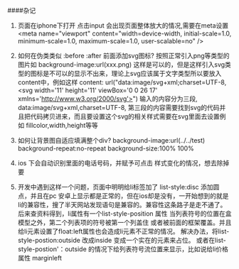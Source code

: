 ####杂记
1. 页面在iphone下打开 点击input 会出现页面整体放大的情况,需要在meta设置
\<meta name="viewport" content="width=device-width, initial-scale=1.0, minimum-scale=1.0, maximum-scale=1.0, user-scalable=no" />

2. 如何在伪类类似 :before :after 前面添加svg图标? 按照正常引入png等类型的图片如 background-image:url(xxx.png) 这样是可以的，但是这样引入svg类型的图标是不可以的显示不出来，理论上svg应该属于文字类型所以要放入content中，例如这样
    content: url("data:image/svg+xml;charset=UTF-8,\<svg width='11' height='11' viewBox='0 0 26 17' xmlns='http://www.w3.org/2000/svg'><path d='M1.469 2.18l11.5 13.143 11.5-13.143' stroke-width='3' stroke='#1A1A1A' fill='none' fill-rule='evenodd' stroke-linecap='round' stroke-linejoin='round'/></svg>")
    输入的内容分为三段, data:image/svg+xml,charset=UTF-8, 第三段的内容需要找到svg的代码并且把代码拷贝进来，而且要设置这个svg的相关样式需要在svg里面去设置例如 fillcolor,width,height等等

3. 如何让背景图自适应填满整个div?
    background-image:url(../../test)
     background-repeat:no-repeat
     background-size:100% 100%
     

4. ios 下会自动识别里面的电话号码，并赋予可点击 样式变化的情况，想去除掉要
<meta name="format-detection" content="telephone=no"></meta>

5. 开发中遇到这样一个问题，页面中明明给li标签加了 list-style:disc 添加圆点，并且在pc 安卓上显示都是正常的，但在ios却是没有，一开始想到的就是li的兼容性，搜了半天网站发现语句是兼容的。兼容性这条路子是走不通了。后来查资料得到，li属性有一个list-style-position 属性 当列表符号的位置在盒模型之外，第二个列表项的符号被第一个列盖住 或者被前面的框架覆盖。并且给li元素设置了float:left属性也会造成li元素不正常的情况。 解决办法，将list-style-postion:outside 改成inside 变成一个实在的元素来占位。 或者在list-style-postion'：outside 的情况下给列表符号流位置来显示，比如说给li价格属性 marginleft
